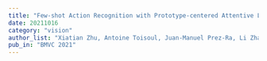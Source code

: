 ```yaml
---
title: "Few-shot Action Recognition with Prototype-centered Attentive Learning"
date: 20211016
category: "vision"
author_list: "Xiatian Zhu, Antoine Toisoul, Juan-Manuel Prez-Ra, Li Zhang, Brais Martinez, Tao Xiang"
pub_in: "BMVC 2021"
---
```

